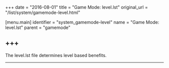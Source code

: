 +++
date = "2016-08-01"
title = "Game Mode: level.lst"
original_url = "/list/system/gamemode-level.html"

[menu.main]
    identifier = "system_gamemode-level"
    name = "Game Mode: level.lst"
    parent = "gamemode"
    
+++
------------------------------------------------------------------------

The level.lst file determines level based benefits.

------------------------------------------------------------------------

